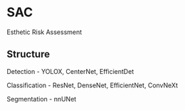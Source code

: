 # SAC

Esthetic Risk Assessment 

## Structure

Detection - YOLOX, CenterNet, EfficientDet

Classification - ResNet, DenseNet, EfficientNet, ConvNeXt

Segmentation - nnUNet
